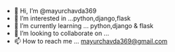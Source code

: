 - 👋 Hi, I’m @mayurchavda369
- 👀 I’m interested in ...python,django,flask
- 🌱 I’m currently learning ... python,django & flask
- 💞️ I’m looking to collaborate on ...
- 📫 How to reach me ... mayurchavda369@gmail.com

<!---
mayurchavda369/mayurchavda369 is a ✨ special ✨ repository because its `README.md` (this file) appears on your GitHub profile.
You can click the Preview link to take a look at your changes.
--->
